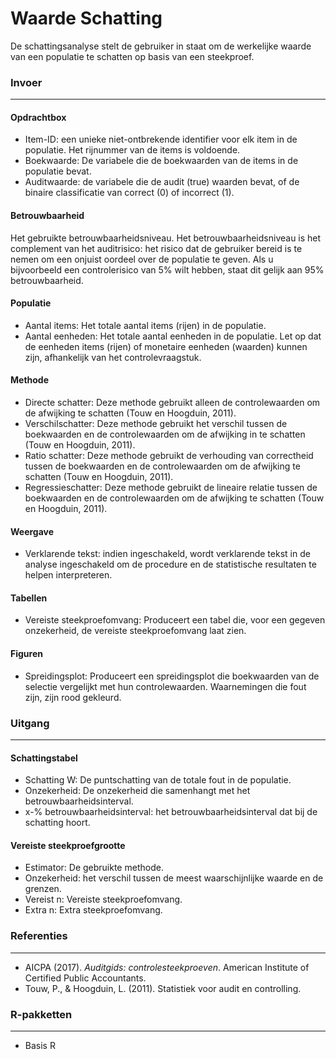 Waarde Schatting
===

De schattingsanalyse stelt de gebruiker in staat om de werkelijke waarde van een populatie te schatten op basis van een steekproef.

### Invoer
---

#### Opdrachtbox
- Item-ID: een unieke niet-ontbrekende identifier voor elk item in de populatie. Het rijnummer van de items is voldoende.
- Boekwaarde: De variabele die de boekwaarden van de items in de populatie bevat.
- Auditwaarde: de variabele die de audit (true) waarden bevat, of de binaire classificatie van correct (0) of incorrect (1).

#### Betrouwbaarheid
Het gebruikte betrouwbaarheidsniveau. Het betrouwbaarheidsniveau is het complement van het auditrisico: het risico dat de gebruiker bereid is te nemen om een ​​onjuist oordeel over de populatie te geven. Als u bijvoorbeeld een controlerisico van 5% wilt hebben, staat dit gelijk aan 95% betrouwbaarheid.

#### Populatie
- Aantal items: Het totale aantal items (rijen) in de populatie.
- Aantal eenheden: Het totale aantal eenheden in de populatie. Let op dat de eenheden items (rijen) of monetaire eenheden (waarden) kunnen zijn, afhankelijk van het controlevraagstuk.

#### Methode
- Directe schatter: Deze methode gebruikt alleen de controlewaarden om de afwijking te schatten (Touw en Hoogduin, 2011).
- Verschilschatter: Deze methode gebruikt het verschil tussen de boekwaarden en de controlewaarden om de afwijking in te schatten (Touw en Hoogduin, 2011).
- Ratio schatter: Deze methode gebruikt de verhouding van correctheid tussen de boekwaarden en de controlewaarden om de afwijking te schatten (Touw en Hoogduin, 2011).
- Regressieschatter: Deze methode gebruikt de lineaire relatie tussen de boekwaarden en de controlewaarden om de afwijking te schatten (Touw en Hoogduin, 2011).

#### Weergave
- Verklarende tekst: indien ingeschakeld, wordt verklarende tekst in de analyse ingeschakeld om de procedure en de statistische resultaten te helpen interpreteren.

#### Tabellen
- Vereiste steekproefomvang: Produceert een tabel die, voor een gegeven onzekerheid, de vereiste steekproefomvang laat zien.

#### Figuren
- Spreidingsplot: Produceert een spreidingsplot die boekwaarden van de selectie vergelijkt met hun controlewaarden. Waarnemingen die fout zijn, zijn rood gekleurd.

### Uitgang
---

#### Schattingstabel
- Schatting W: De puntschatting van de totale fout in de populatie.
- Onzekerheid: De onzekerheid die samenhangt met het betrouwbaarheidsinterval.
- x-% betrouwbaarheidsinterval: het betrouwbaarheidsinterval dat bij de schatting hoort.

#### Vereiste steekproefgrootte
- Estimator: De gebruikte methode.
- Onzekerheid: het verschil tussen de meest waarschijnlijke waarde en de grenzen.
- Vereist n: Vereiste steekproefomvang.
- Extra n: Extra steekproefomvang.

### Referenties
---
- AICPA (2017). <i>Auditgids: controlesteekproeven</i>. American Institute of Certified Public Accountants.
- Touw, P., & Hoogduin, L. (2011). Statistiek voor audit en controlling.

### R-pakketten
---
- Basis R